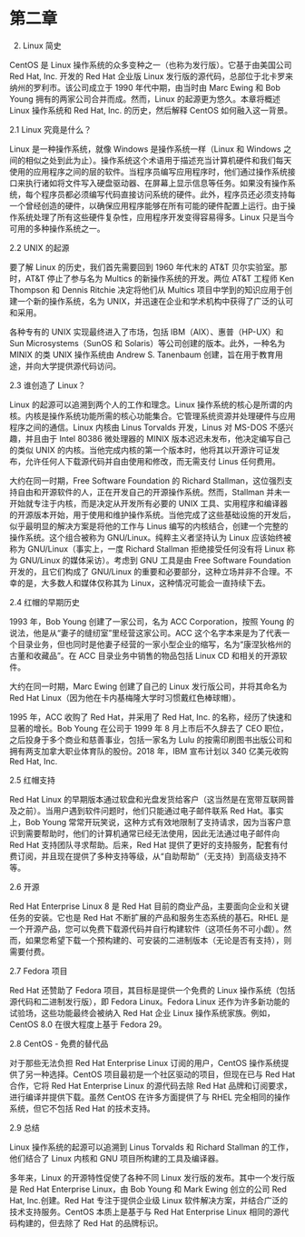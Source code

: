 # 第二章

2. Linux 简史

CentOS 是 Linux 操作系统的众多变种之一（也称为发行版）。它基于由美国公司 Red Hat, Inc. 开发的 Red Hat 企业版 Linux 发行版的源代码，总部位于北卡罗来纳州的罗利市。该公司成立于 1990 年代中期，由当时由 Marc Ewing 和 Bob Young 拥有的两家公司合并而成。然而，Linux 的起源更为悠久。本章将概述 Linux 操作系统和 Red Hat, Inc. 的历史，然后解释 CentOS 如何融入这一背景。

2.1 Linux 究竟是什么？

Linux 是一种操作系统，就像 Windows 是操作系统一样（Linux 和 Windows 之间的相似之处到此为止）。操作系统这个术语用于描述充当计算机硬件和我们每天使用的应用程序之间的层的软件。当程序员编写应用程序时，他们通过操作系统接口来执行诸如将文件写入硬盘驱动器、在屏幕上显示信息等任务。如果没有操作系统，每个程序员都必须编写代码直接访问系统的硬件。此外，程序员还必须支持每一个曾经创造的硬件，以确保应用程序能够在所有可能的硬件配置上运行。由于操作系统处理了所有这些硬件复杂性，应用程序开发变得容易得多。Linux 只是当今可用的多种操作系统之一。

2.2 UNIX 的起源

要了解 Linux 的历史，我们首先需要回到 1960 年代末的 AT&T 贝尔实验室。那时，AT&T 停止了参与名为 Multics 的新操作系统的开发。两位 AT&T 工程师 Ken Thompson 和 Dennis Ritchie 决定将他们从 Multics 项目中学到的知识应用于创建一个新的操作系统，名为 UNIX，并迅速在企业和学术机构中获得了广泛的认可和采用。

各种专有的 UNIX 实现最终进入了市场，包括 IBM（AIX）、惠普（HP-UX）和 Sun Microsystems（SunOS 和 Solaris）等公司创建的版本。此外，一种名为 MINIX 的类 UNIX 操作系统由 Andrew S. Tanenbaum 创建，旨在用于教育用途，并向大学提供源代码访问。

2.3 谁创造了 Linux？

Linux 的起源可以追溯到两个人的工作和理念。Linux 操作系统的核心是所谓的内核。内核是操作系统功能所需的核心功能集合。它管理系统资源并处理硬件与应用程序之间的通信。Linux 内核由 Linus Torvalds 开发，Linus 对 MS-DOS 不感兴趣，并且由于 Intel 80386 微处理器的 MINIX 版本迟迟未发布，他决定编写自己的类似 UNIX 的内核。当他完成内核的第一个版本时，他将其以开源许可证发布，允许任何人下载源代码并自由使用和修改，而无需支付 Linus 任何费用。

大约在同一时期，Free Software Foundation 的 Richard Stallman，这位强烈支持自由和开源软件的人，正在开发自己的开源操作系统。然而，Stallman 并未一开始就专注于内核，而是决定从开发所有必要的 UNIX 工具、实用程序和编译器的开源版本开始，用于使用和维护操作系统。当他完成了这些基础设施的开发后，似乎最明显的解决方案是将他的工作与 Linus 编写的内核结合，创建一个完整的操作系统。这个组合被称为 GNU/Linux。纯粹主义者坚持认为 Linux 应该始终被称为 GNU/Linux（事实上，一度 Richard Stallman 拒绝接受任何没有将 Linux 称为 GNU/Linux 的媒体采访）。考虑到 GNU 工具是由 Free Software Foundation 开发的，且它们构成了 GNU/Linux 的重要和必要部分，这种立场并非不合理。不幸的是，大多数人和媒体仅称其为 Linux，这种情况可能会一直持续下去。

2.4 红帽的早期历史

1993 年，Bob Young 创建了一家公司，名为 ACC Corporation，按照 Young 的说法，他是从“妻子的缝纫室”里经营这家公司。ACC 这个名字本来是为了代表一个目录业务，但也同时是他妻子经营的一家小型企业的缩写，名为“康涅狄格州的古董和收藏品”。在 ACC 目录业务中销售的物品包括 Linux CD 和相关的开源软件。

大约在同一时期，Marc Ewing 创建了自己的 Linux 发行版公司，并将其命名为 Red Hat Linux（因为他在卡内基梅隆大学时习惯戴红色棒球帽）。

1995 年，ACC 收购了 Red Hat，并采用了 Red Hat, Inc. 的名称，经历了快速和显著的增长。Bob Young 在公司于 1999 年 8 月上市后不久辞去了 CEO 职位，之后投身于多个商业和慈善事业，包括一家名为 Lulu 的按需印刷图书出版公司和拥有两支加拿大职业体育队的股份。2018 年，IBM 宣布计划以 340 亿美元收购 Red Hat, Inc.

2.5 红帽支持

Red Hat Linux 的早期版本通过软盘和光盘发货给客户（这当然是在宽带互联网普及之前）。当用户遇到软件问题时，他们只能通过电子邮件联系 Red Hat。事实上，Bob Young 常常开玩笑说，这种方式有效地限制了支持请求，因为当客户意识到需要帮助时，他们的计算机通常已经无法使用，因此无法通过电子邮件向 Red Hat 支持团队寻求帮助。后来，Red Hat 提供了更好的支持服务，配套有付费订阅，并且现在提供了多种支持等级，从“自助帮助”（无支持）到高级支持不等。

2.6 开源

Red Hat Enterprise Linux 8 是 Red Hat 目前的商业产品，主要面向企业和关键任务的安装。它也是 Red Hat 不断扩展的产品和服务生态系统的基石。RHEL 是一个开源产品，您可以免费下载源代码并自行构建软件（这项任务不可小觑）。然而，如果您希望下载一个预构建的、可安装的二进制版本（无论是否有支持），则需要付费。

2.7 Fedora 项目

Red Hat 还赞助了 Fedora 项目，其目标是提供一个免费的 Linux 操作系统（包括源代码和二进制发行版），即 Fedora Linux。Fedora Linux 还作为许多新功能的试验场，这些功能最终会被纳入 Red Hat 企业 Linux 操作系统家族。例如，CentOS 8.0 在很大程度上基于 Fedora 29。

2.8 CentOS - 免费的替代品

对于那些无法负担 Red Hat Enterprise Linux 订阅的用户，CentOS 操作系统提供了另一种选择。CentOS 项目最初是一个社区驱动的项目，但现在已与 Red Hat 合作，它将 Red Hat Enterprise Linux 的源代码去除 Red Hat 品牌和订阅要求，进行编译并提供下载。虽然 CentOS 在许多方面提供了与 RHEL 完全相同的操作系统，但它不包括 Red Hat 的技术支持。

2.9 总结

Linux 操作系统的起源可以追溯到 Linus Torvalds 和 Richard Stallman 的工作，他们结合了 Linux 内核和 GNU 项目所构建的工具及编译器。

多年来，Linux 的开源特性促使了各种不同 Linux 发行版的发布。其中一个发行版是 Red Hat Enterprise Linux，由 Bob Young 和 Mark Ewing 创立的公司 Red Hat, Inc.创建。Red Hat 专注于提供企业级 Linux 软件解决方案，并结合广泛的技术支持服务。CentOS 本质上是基于与 Red Hat Enterprise Linux 相同的源代码构建的，但去除了 Red Hat 的品牌标识。
